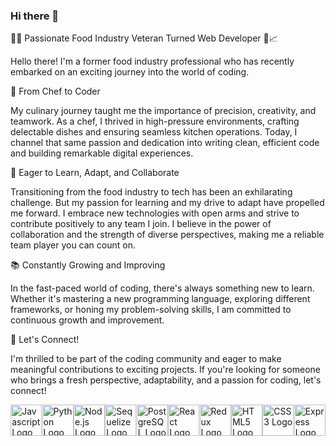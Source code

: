 ### Hi there 👋

👨‍💻 Passionate Food Industry Veteran Turned Web Developer 🍔📈

Hello there! I'm a former food industry professional who has recently embarked on an exciting journey into the world of coding. 

🥗 From Chef to Coder

My culinary journey taught me the importance of precision, creativity, and teamwork. As a chef, I thrived in high-pressure environments, crafting delectable dishes and ensuring seamless kitchen operations. Today, I channel that same passion and dedication into writing clean, efficient code and building remarkable digital experiences.

🚀 Eager to Learn, Adapt, and Collaborate

Transitioning from the food industry to tech has been an exhilarating challenge. But my passion for learning and my drive to adapt have propelled me forward. I embrace new technologies with open arms and strive to contribute positively to any team I join. I believe in the power of collaboration and the strength of diverse perspectives, making me a reliable team player you can count on.

📚 Constantly Growing and Improving

In the fast-paced world of coding, there's always something new to learn. Whether it's mastering a new programming language, exploring different frameworks, or honing my problem-solving skills, I am committed to continuous growth and improvement.

🥂 Let's Connect!

I'm thrilled to be part of the coding community and eager to make meaningful contributions to exciting projects. If you're looking for someone who brings a fresh perspective, adaptability, and a passion for coding, let's connect!

<div style="display: flex; justify-content: space-around; flex-wrap: wrap;">
  <img src="https://upload.wikimedia.org/wikipedia/commons/6/6a/JavaScript-logo.png" alt="Javascript Logo" width="50" height="50"/>
  <img src="https://upload.wikimedia.org/wikipedia/commons/c/c3/Python-logo-notext.svg" alt="Python Logo" width="50" height="50"/>
  <img src="https://nodejs.org/static/images/logo.svg" alt="Node.js Logo" width="50" height="50"/>
  <img src="https://sequelize.org/img/logo.svg" alt="Sequelize Logo" width="50" height="50"/>
  <img src="https://upload.wikimedia.org/wikipedia/commons/2/29/Postgresql_elephant.svg" alt="PostgreSQL Logo" width="50" height="50"/>
  <img src="https://upload.wikimedia.org/wikipedia/commons/a/a7/React-icon.svg" alt="React Logo" width="50" height="50"/>
  <img src="https://raw.githubusercontent.com/reduxjs/redux/master/logo/logo.png" alt="Redux Logo" width="50" height="50"/>
  <img src="https://upload.wikimedia.org/wikipedia/commons/6/61/HTML5_logo_and_wordmark.svg" alt="HTML5 Logo" width="50" height="50"/>
  <img src="https://upload.wikimedia.org/wikipedia/commons/d/d5/CSS3_logo_and_wordmark.svg" alt="CSS3 Logo" width="50" height="50"/>
  <img src="https://upload.wikimedia.org/wikipedia/commons/6/64/Expressjs.png" alt="Express Logo" width="50" height="50"/>
</div>



